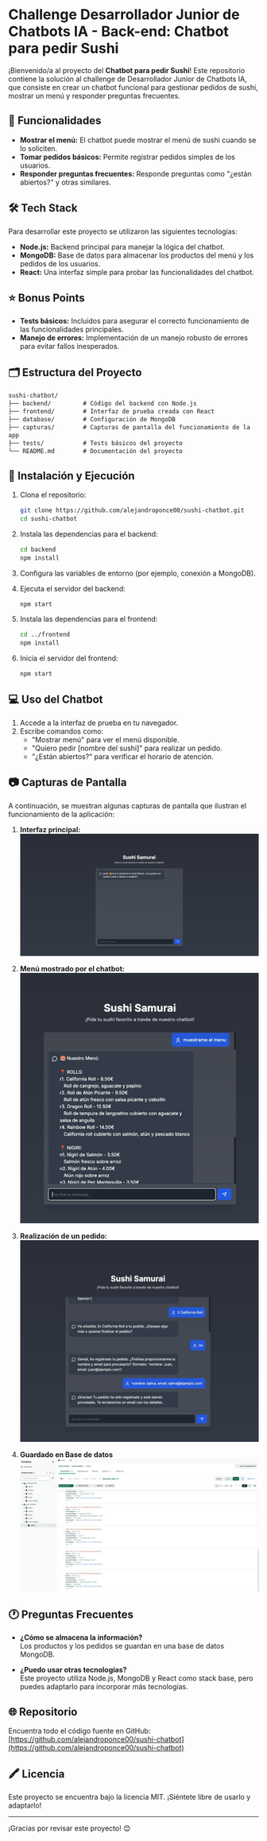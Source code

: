 # Challenge Desarrollador Junior de Chatbots IA - Back-end: Chatbot para pedir Sushi  

¡Bienvenido/a al proyecto del **Chatbot para pedir Sushi**! Este repositorio contiene la solución al challenge de Desarrollador Junior de Chatbots IA, que consiste en crear un chatbot funcional para gestionar pedidos de sushi, mostrar un menú y responder preguntas frecuentes.  

## 🚀 Funcionalidades  

- **Mostrar el menú:** El chatbot puede mostrar el menú de sushi cuando se lo soliciten.  
- **Tomar pedidos básicos:** Permite registrar pedidos simples de los usuarios.  
- **Responder preguntas frecuentes:** Responde preguntas como "¿están abiertos?" y otras similares.  

## 🛠️ Tech Stack  

Para desarrollar este proyecto se utilizaron las siguientes tecnologías:  

- **Node.js:** Backend principal para manejar la lógica del chatbot.  
- **MongoDB:** Base de datos para almacenar los productos del menú y los pedidos de los usuarios.  
- **React:** Una interfaz simple para probar las funcionalidades del chatbot.  

## ⭐ Bonus Points  

- **Tests básicos:** Incluidos para asegurar el correcto funcionamiento de las funcionalidades principales.  
- **Manejo de errores:** Implementación de un manejo robusto de errores para evitar fallos inesperados.  

## 🗂 Estructura del Proyecto  

```
sushi-chatbot/
├── backend/         # Código del backend con Node.js
├── frontend/        # Interfaz de prueba creada con React
├── database/        # Configuración de MongoDB
├── capturas/        # Capturas de pantalla del funcionamiento de la app
├── tests/           # Tests básicos del proyecto
└── README.md        # Documentación del proyecto
```  

## 🚧 Instalación y Ejecución  

1. Clona el repositorio:  
   ```bash
   git clone https://github.com/alejandroponce00/sushi-chatbot.git
   cd sushi-chatbot
   ```  

2. Instala las dependencias para el backend:  
   ```bash
   cd backend
   npm install
   ```  

3. Configura las variables de entorno (por ejemplo, conexión a MongoDB).  

4. Ejecuta el servidor del backend:  
   ```bash
   npm start
   ```  

5. Instala las dependencias para el frontend:  
   ```bash
   cd ../frontend
   npm install
   ```  

6. Inicia el servidor del frontend:  
   ```bash
   npm start
   ```  

## 💻 Uso del Chatbot  

1. Accede a la interfaz de prueba en tu navegador.  
2. Escribe comandos como:  
   - "Mostrar menú" para ver el menú disponible.  
   - "Quiero pedir [nombre del sushi]" para realizar un pedido.  
   - "¿Están abiertos?" para verificar el horario de atención.  

## 📷 Capturas de Pantalla  

A continuación, se muestran algunas capturas de pantalla que ilustran el funcionamiento de la aplicación:  

1. **Interfaz principal:**  
   ![Interfaz principal](./capturas/1.jpg)  

2. **Menú mostrado por el chatbot:**  
   ![Menú del chatbot](./capturas/menu.jpg)  

3. **Realización de un pedido:**  
   ![Pedido de sushi](./capturas/3.jpg)  

4. **Guardado en Base de datos**  
   ![Respuesta a preguntas frecuentes](./capturas/4.jpg)  

## 🕐 Preguntas Frecuentes  

- **¿Cómo se almacena la información?**  
  Los productos y los pedidos se guardan en una base de datos MongoDB.  

- **¿Puedo usar otras tecnologías?**  
  Este proyecto utiliza Node.js, MongoDB y React como stack base, pero puedes adaptarlo para incorporar más tecnologías.  

## 🌐 Repositorio  

Encuentra todo el código fuente en GitHub:  
[https://github.com/alejandroponce00/sushi-chatbot](https://github.com/alejandroponce00/sushi-chatbot)  

## 🖍️ Licencia  

Este proyecto se encuentra bajo la licencia MIT. ¡Siéntete libre de usarlo y adaptarlo!  

---  

¡Gracias por revisar este proyecto! 😊
